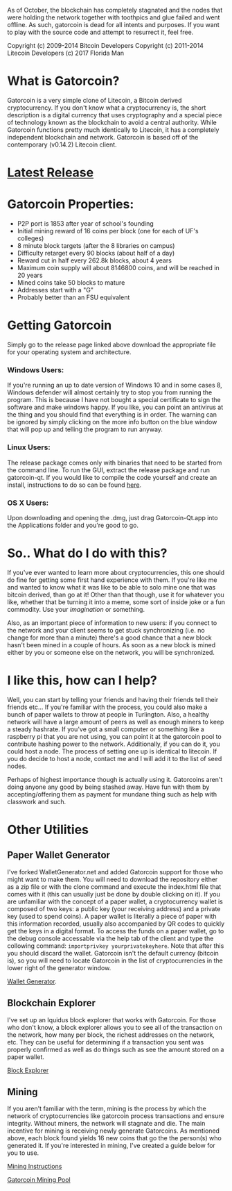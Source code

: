 As of October, the blockchain has completely stagnated and the nodes that were holding the network together with toothpics and glue failed and went offline. As such, gatorcoin is dead for all intents and purposes. If you want to play with the source code and attempt to resurrect it, feel free.

Copyright (c) 2009-2014 Bitcoin Developers Copyright (c) 2011-2014 Litecoin Developers (c) 2017 Florida Man 

# What is Gatorcoin?
Gatorcoin is a very simple clone of Litecoin, a Bitcoin derived cryptocurrency. If you don't know what a cryptocurrency is, the short description is a digital currency that uses cryptography and a special piece of technology known as the blockchain to avoid a central authority. While Gatorcoin functions pretty much identically to Litecoin, it has a completely independent blockchain and network. Gatorcoin is based off of the contemporary (v0.14.2) Litecoin client.

# [Latest Release](https://github.com/schyczewski/gatorcoin/releases/tag/v0.14.2)

# Gatorcoin Properties:
- P2P port is 1853 after year of school's founding
- Initial mining reward of 16 coins per block (one for each of UF's colleges)
- 8 minute block targets (after the 8 libraries on campus)
- Difficulty retarget every 90 blocks (about half of a day)
- Reward cut in half every 262.8k blocks, about 4 years
- Maximum coin supply will about 8146800 coins, and will be reached in 20 years
- Mined coins take 50 blocks to mature
- Addresses start with a "G"
- Probably better than an FSU equivalent

# Getting Gatorcoin

Simply go to the release page linked above download the appropriate file for your operating system and architecture. 

### Windows Users: 
If you're running an up to date version of Windows 10 and in some cases 8, Windows defender will almost certainly try to stop you from running the program. This is because I have not bought a special certificate to sign the software and make windows happy. If you like, you can point an antivirus at the thing and you should find that everything is in order. The warning can be ignored by simply clicking on the more info button on the blue window that will pop up and telling the program to run anyway. 

### Linux Users:
The release package comes only with binaries that need to be started from the command line. To run the GUI, extract the release package and run gatorcoin-qt. If you would like to compile the code yourself and create an install, instructions to do so can be found [here](doc/build-unix.md).

### OS X Users:
Upon downloading and opening the .dmg, just drag Gatorcoin-Qt.app into the Applications folder and you're good to go.

# So.. What do I do with this?
If you've ever wanted to learn more about cryptocurrencies, this one should do fine for getting some first hand experience with them. If you're like me and wanted to know what it was like to be able to solo mine one that was bitcoin derived, than go at it! Other than that though, use it for whatever you like, whether that be turning it into a meme, some sort of inside joke or a fun commodity. Use your *imagination* or something. 

Also, as an important piece of information to new users: if you connect to the network and your client seems to get stuck synchronizing (i.e. no change for more than a minute) there's a good chance that a new block hasn't been mined in a couple of hours. As soon as a new block is mined either by you or someone else on the network, you will be synchronized. 

# I like this, how can I help?
Well, you can start by telling your friends and having their friends tell their friends etc... If you're familiar with the process, you could also make a bunch of paper wallets to throw at people in Turlington. Also, a healthy network will have a large amount of peers as well as enough miners to keep a steady hashrate. If you've got a small computer or something like a raspberry pi that you are not using, you can point it at the gatorcoin pool to contribute hashing power to the network. Additionally, if you can do it, you could host a node. The process of setting one up is identical to litecoin. If you do decide to host a node, contact me and I will add it to the list of seed nodes.  

Perhaps of highest importance though is actually using it. Gatorcoins aren't doing anyone any good by being stashed away. Have fun with them by accepting/offering them as payment for mundane thing such as help with classwork and such. 

# Other Utilities

## Paper Wallet Generator

I've forked WalletGenerator.net and added Gatorcoin support for those who might want to make them. You will need to download the repository either as a zip file or with the clone command and execute the index.html file that comes with it (this can usually just be done by double clicking on it). If you are unfamiliar with the concept of a paper wallet, a cryptocurrency wallet is composed of two keys: a public key (your receiving address) and a private key (used to spend coins). A paper wallet is literally a piece of paper with this information recorded, usually also accompanied by QR codes to quickly get the keys in a digital format. To access the funds on a paper wallet, go to the debug console accessable via the help tab of the client and type the collowing command: `importprivkey yourprivatekeyhere`. Note that after this you should discard the wallet. Gatorcoin isn't the default currency (bitcoin is), so you will need to locate Gatorcoin in the list of cryptocurrencies in the lower right of the generator window.

[Wallet Generator](https://github.com/schyczewski/WalletGenerator.net).

## Blockchain Explorer

I've set up an Iquidus block explorer that works with Gatorcoin. For those who don't know, a block explorer allows you to see all of the transaction on the network, how many per block, the richest addresses on the network, etc. They can be useful for determining if a transaction you sent was properly confirmed as well as do things such as see the amount stored on a paper wallet.

[Block Explorer](http://165.227.127.93:3001/)

## Mining
If you aren't familiar with the term, mining is the process by which the network of cryptocurrencies like gatorcoin process transactions and ensure integrity. Without miners, the network will stagnate and die. The main incentive for mining is receiving newly generate Gatorcoins. As mentioned above, each block found yields 16 new coins that go the the person(s) who generated it. If you're interested in mining, I've created a guide below for you to use.   

[Mining Instructions](doc/mining.md)

[Gatorcoin Mining Pool](http://165.227.127.93/)
